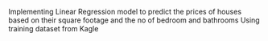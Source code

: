 Implementing Linear Regression model to predict the prices of houses based on their square footage and the no of bedroom and bathrooms
Using training dataset from Kagle

